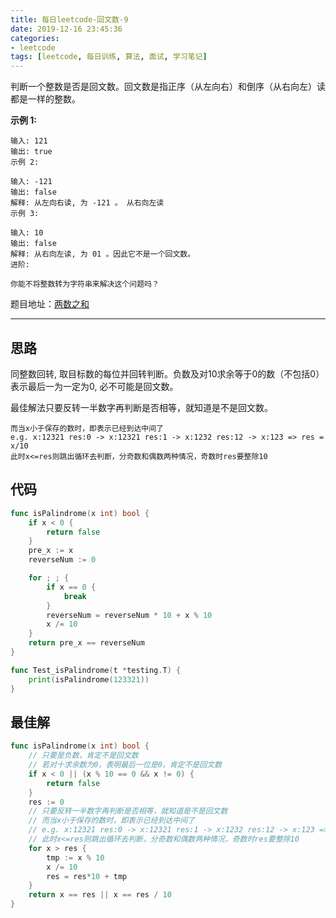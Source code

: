 ```yaml
---
title: 每日leetcode-回文数-9
date: 2019-12-16 23:45:36
categories:
- leetcode
tags: [leetcode, 每日训练, 算法, 面试, 学习笔记]
---
```


判断一个整数是否是回文数。回文数是指正序（从左向右）和倒序（从右向左）读都是一样的整数。

**示例 1:**

```
输入: 121
输出: true
示例 2:

输入: -121
输出: false
解释: 从左向右读, 为 -121 。 从右向左读
示例 3:

输入: 10
输出: false
解释: 从右向左读, 为 01 。因此它不是一个回文数。
进阶:

你能不将整数转为字符串来解决这个问题吗？
```
题目地址：[两数之和](https://leetcode-cn.com/problems/palindrome-number)
<!-- more -->
------

## 思路
同整数回转, 取目标数的每位并回转判断。负数及对10求余等于0的数（不包括0）表示最后一为一定为0, 必不可能是回文数。

最佳解法只要反转一半数字再判断是否相等，就知道是不是回文数。
```	
而当x小于保存的数时，即表示已经到达中间了
e.g. x:12321 res:0 -> x:12321 res:1 -> x:1232 res:12 -> x:123 => res = x/10
此时x<=res则跳出循环去判断，分奇数和偶数两种情况，奇数时res要整除10
```
## 代码
```go
func isPalindrome(x int) bool {
	if x < 0 {
		return false
	}
	pre_x := x
	reverseNum := 0

	for ; ; {
		if x == 0 {
			break
		}
		reverseNum = reverseNum * 10 + x % 10
		x /= 10
	}
	return pre_x == reverseNum
}

func Test_isPalindrome(t *testing.T) {
	print(isPalindrome(123321))
}
```
## 最佳解
```go
func isPalindrome(x int) bool {
    // 只要是负数，肯定不是回文数
	// 若对十求余数为0，表明最后一位是0，肯定不是回文数
	if x < 0 || (x % 10 == 0 && x != 0) {
		return false
	}
	res := 0
	// 只要反转一半数字再判断是否相等，就知道是不是回文数
	// 而当x小于保存的数时，即表示已经到达中间了
	// e.g. x:12321 res:0 -> x:12321 res:1 -> x:1232 res:12 -> x:123 => res = x/10
	// 此时x<=res则跳出循环去判断，分奇数和偶数两种情况，奇数时res要整除10
	for x > res {
		tmp := x % 10
		x /= 10
		res = res*10 + tmp
	}
	return x == res || x == res / 10
}
```
